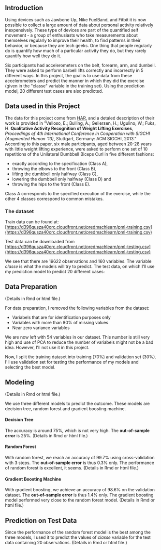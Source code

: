 ## Introduction
Using devices such as Jawbone Up, Nike FuelBand, and Fitbit it is now possible to collect a large amount of data about personal activity relatively inexpensively. These type of devices are part of the quantified self movement - a group of enthusiasts who take measurements about themselves regularly to improve their health, to find patterns in their behavior, or because they are tech geeks. One thing that people regularly do is quantify how much of a particular activity they do, but they rarely quantify how well they do it. 

Six participants had accelerometers on the belt, forearm, arm, and dumbell. They were asked to perform barbell lifts correctly and incorrectly in 5 different ways. In this project, the goal is to use data from these accelerometers and predict the manner in which they did the exercise (given in the "classe" variable in the training set). Using the prediction model, 20 different test cases are also predicted.

## Data used in this Project

The data for this project come from [HAR](http://groupware.les.inf.puc-rio.br/har), and a detaled description of their work is provided in "Velloso, E.; Bulling, A.; Gellersen, H.; Ugulino, W.; Fuks, H. **Qualitative Activity Recognition of Weight Lifting Exercises**, *Proceedings of 4th International Conference in Cooperation with SIGCHI (Augmented Human '13)*, Stuttgart, Germany: ACM SIGCHI, 2013." According to this paper, six male participants, aged between 20-28 years with little
weight lifting experience, were asked to perform one set of 10 repetitions
of the Unilateral Dumbbell Biceps Curl in five different fashions: 

- exactly according to the specification (Class A), 
- throwing the elbows to the front (Class B), 
- lifting the dumbbell only halfway (Class C), 
- lowering the dumbbell only halfway (Class D) and 
- throwing the hips to the front (Class E). 

Class A corresponds to the specified execution of the exercise, while the other 4 classes correspond to common mistakes.

### The dataset

Train data can be found at: [https://d396qusza40orc.cloudfront.net/predmachlearn/pml-training.csv](https://d396qusza40orc.cloudfront.net/predmachlearn/pml-training.csv)

Test data can be downloaded from [https://d396qusza40orc.cloudfront.net/predmachlearn/pml-testing.csv](https://d396qusza40orc.cloudfront.net/predmachlearn/pml-testing.csv)

We see that there are 19622 observations and 160 variables. The variable *classe* is what the models will try to predict. The test data, on which I'll use my prediction model to predict 20 different cases:

## Data Preparation

(Details in Rmd or html file.)

For data preparation, I removed the following variables from the dataset:

- Variabels that are for identification purposes only
- Variables with more than 80% of missing values
- Near zero variance variables

We are now left with 54 variables in our dataset. This number is still very high and use of PCA to reduce the number of variabels might not be a bad idea. However, I'll not use it in this project.

Now, I split the training dataset into training (70%) and validation set (30%). I'll use validation set for testing the performance of my models and selecting the best model.

## Modeling

(Details in Rmd or html file.)

We use three different models to predict the outcome. These models are decision tree, random forest and gradient boosting machine. 

#### Decision Tree

The accuracy is around 75%, which is not very high. The **out-of-sample error** is 25%. (Details in Rmd or html file.)

#### Random Forest

With random forest, we reach an accuracy of 99.7% using cross-validation with 3 steps. The **out-of-sample error** is thus 0.3% only. The performance of random forest is excellent, it seems. (Details in Rmd or html file.)

#### Gradient Boosting Machine

With gradient boosting, we achieve an accuracy of 98.6% on the validation dataset. The **out-of-sample error** is thus 1.4% only. The gradient boosting model performed very close to the random forest model. (Details in Rmd or html file.)

## Prediction on Test Data

Since the performance of the random forest model is the best among the three models, I used it to predict the values of *classe* variable for the test data containing 20 observations. (Details in Rmd or html file.)

